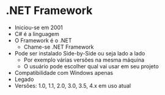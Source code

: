 #  .NET Framework

- Iniciou-se em 2001
- C# é a linguagem
- O Framework é o .NET
    - Chame-se .NET Framework
- Pode ser instalado Side-by-Side ou seja lado a lado
    - Por exemplo várias versões na mesma máquina
    - O usuário pode escolher qual vai usar em seu projeto
- Compatibilidade com Windows apenas
- Legado
- Versões: 1.0, 1.1, 2.0, 3.0, 3.5, 4.x em uso atual 
